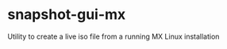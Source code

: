 snapshot-gui-mx
===============

Utility to create a live iso file from a running MX Linux installation
